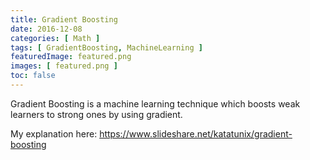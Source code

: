 ```yaml
---
title: Gradient Boosting
date: 2016-12-08
categories: [ Math ]
tags: [ GradientBoosting, MachineLearning ]
featuredImage: featured.png
images: [ featured.png ]
toc: false
---
```


Gradient Boosting is a machine learning technique which boosts weak learners to strong ones by using gradient.

My explanation here: https://www.slideshare.net/katatunix/gradient-boosting
